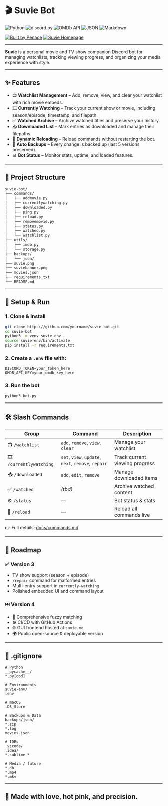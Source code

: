 # 🎬 Suvie Bot

![Python](https://img.shields.io/badge/Python-3.11-blue?style=for-the-badge&logo=python&logoColor=white)
![discord.py](https://img.shields.io/badge/discord.py-2.3.2-5865F2?style=for-the-badge&logo=discord&logoColor=white)
![OMDb API](https://img.shields.io/badge/OMDb-API-red?style=for-the-badge&logo=imdb&logoColor=white)
![JSON](https://img.shields.io/badge/JSON%20Storage-Lightgrey?style=for-the-badge&logo=json&logoColor=black)
![Markdown](https://img.shields.io/badge/Markdown-%23000000.svg?style=for-the-badge&logo=markdown&logoColor=white)

[![Built by Penace](https://img.shields.io/badge/Built%20by-Penace-blueviolet?style=for-the-badge)](https://penace.org)
[![Suvie Homepage](https://img.shields.io/badge/View%20Live-suvie.me-orange?style=for-the-badge)](https://suvie.me)

---

**Suvie** is a personal movie and TV show companion Discord bot for managing watchlists, tracking viewing progress, and organizing your media experience with style.

---

## ✨ Features

- 📺 **Watchlist Management** – Add, remove, view, and clear your watchlist with rich movie embeds.
- 🎞️ **Currently Watching** – Track your current show or movie, including season/episode, timestamp, and filepath.
- ✅ **Watched Archive** – Archive watched titles and preserve your history.
- 📥 **Downloaded List** – Mark entries as downloaded and manage their filepaths.
- 🔁 **Dynamic Reloading** – Reload commands without restarting the bot.
- 💾 **Auto Backups** – Every change is backed up (last 5 versions preserved).
- 📊 **Bot Status** – Monitor stats, uptime, and loaded features.

---

## 🧠 Project Structure

```txt
suvie-bot/
├── commands/
│   ├── addmovie.py
│   ├── currentlywatching.py
│   ├── downloaded.py
│   ├── ping.py
│   ├── reload.py
│   ├── removemovie.py
│   ├── status.py
│   ├── watched.py
│   └── watchlist.py
├── utils/
│   ├── imdb.py
│   └── storage.py
├── backups/
│   └── json/
├── suvie.png
├── suviebanner.png
├── movies.json
├── requirements.txt
└── README.md
```

---

## 🚀 Setup & Run

### 1. Clone & Install
```bash
git clone https://github.com/yourname/suvie-bot.git
cd suvie-bot
python3 -m venv suvie-env
source suvie-env/bin/activate
pip install -r requirements.txt
```

### 2. Create a `.env` file with:
```env
DISCORD_TOKEN=your_token_here
OMDB_API_KEY=your_omdb_key_here
```

### 3. Run the bot
```bash
python3 bot.py
```

---

## 🛠️ Slash Commands

| Group | Command                      | Description                            |
|-------|------------------------------|----------------------------------------|
| 📺 `/watchlist`       | `add`, `remove`, `view`, `clear`           | Manage your watchlist                 |
| 🎞️ `/currentlywatching` | `set`, `view`, `update`, `next`, `remove`, `repair` | Track current viewing progress       |
| 📥 `/downloaded`      | `add`, `edit`, `remove`                     | Manage downloaded items               |
| ✅ `/watched`         | *(tbd)*                                     | Archive watched content               |
| ⚙️ `/status`          | —                                          | Bot status & stats                    |
| 🔁 `/reload`          | —                                          | Reload all commands live              |

👉 Full details: [docs/commands.md](docs/commands.md)

---

## 📌 Roadmap

### ✅ Version 3
- TV show support (season + episode)
- `/repair` command for malformed entries
- Multi-entry support in `currently-watching`
- Polished embedded UI and command layout

### ⏭️ Version 4
- 🔎 Comprehensive fuzzy matching
- ⚙️ CI/CD with GitHub Actions
- 🌐 GUI frontend hosted at `suvie.me`
- 🌍 Public open-source & deployable version

---

## 🧾 .gitignore

```gitignore
# Python
__pycache__/
*.py[cod]

# Environments
suvie-env/
.env

# macOS
.DS_Store

# Backups & Data
backups/json/
*.zip
*.log
movies.json

# IDEs
.vscode/
.idea/
*.sublime-*

# Media / future
*.db
*.mp4
*.mkv
```

---

## 🖤 Made with love, hot pink, and precision.
